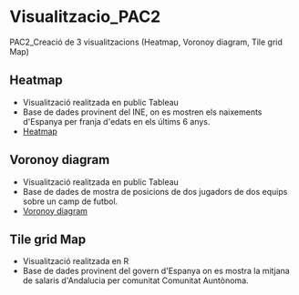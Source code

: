 # Visualitzacio_PAC2
PAC2_Creació de 3 visualitzacions (Heatmap, Voronoy diagram, Tile grid Map) 

## Heatmap
- Visualització realitzada en public Tableau
- Base de dades provinent del INE, on es mostren els naixements d'Espanya per franja d'edats en els últims 6 anys.
- [Heatmap]([url](https://public.tableau.com/views/HeatMap_16686208511550/Sheet1?:language=en-US&:display_count=n&:origin=viz_share_link))

## Voronoy diagram
- Visualització realitzada en public Tableau
- Base de dades de mostra de posicions de dos jugadors de dos equips sobre un camp de futbol.
- [Voronoy diagram]([url](https://public.tableau.com/views/VoronoiDiagram/Sheet1?:language=en-US&:display_count=n&:origin=viz_share_link))

## Tile grid Map 
- Visualització realitzada en R
- Base de dades provinent del govern d'Espanya on es mostra la mitjana de salaris d'Andalucia per comunitat Comunitat Auntònoma.
